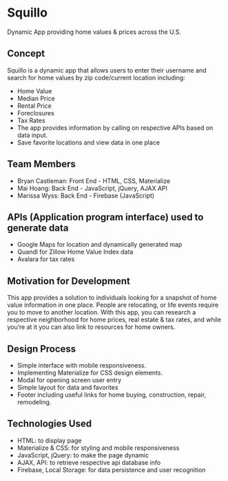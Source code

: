 # Squillo
Dynamic App providing home values & prices across the U.S. 


## Concept
Squillo is a dynamic app that allows users to enter their username and search for home values by zip code/current location including:
 - Home Value
 - Median Price
 - Rental Price
 - Foreclosures
 - Tax Rates
 - The app provides information by calling on respective APIs based on data input.
 - Save favorite locations and view data in one place

## Team Members
 - Bryan Castleman: Front End - HTML, CSS, Materialize
 - Mai Hoang: Back End - JavaScript, jQuery, AJAX API
 - Marissa Wyss: Back End - Firebase (JavaScript)

## APIs (Application program interface) used to generate data
 - Google Maps for location and dynamically generated map
 - Quandl for Zillow Home Value Index data
 - Avalara for tax rates

## Motivation for Development
This app provides a solution to individuals looking for a snapshot of home value information in one place.
People are relocating, or life events require you to move to another location. With this app, you can research a respective neighborhood for home prices, real estate & tax rates, and while you’re at it you can also link to resources for home owners. 


## Design Process
 - Simple interface with mobile responsiveness. 
 - Implementing Materialize for CSS design elements. 
 - Modal for opening screen user entry
 - Simple layout for data and favorites
 - Footer including useful links for home buying, construction, repair, remodeling.


## Technologies Used
 - HTML: to display page
 - Materialize & CSS: for styling and mobile responsiveness
 - JavaScript, jQuery: to make the page dynamic
 - AJAX,  API: to retrieve respective api database info
 - Firebase, Local Storage: for data persistence and user recognition
